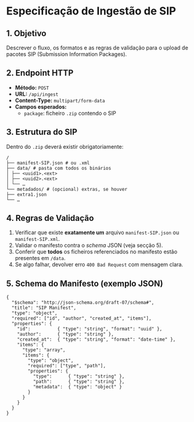 # Especificação de Ingestão de SIP

## 1. Objetivo  
Descrever o fluxo, os formatos e as regras de validação para o upload de pacotes SIP (Submission Information Packages).

## 2. Endpoint HTTP  
- **Método:** `POST`  
- **URL:** `/api/ingest`  
- **Content-Type:** `multipart/form-data`  
- **Campos esperados:**  
  - `package`: ficheiro `.zip` contendo o SIP

## 3. Estrutura do SIP  
Dentro do `.zip` deverá existir obrigatoriamente:

```
/
├── manifest-SIP.json # ou .xml
├── data/ # pasta com todos os binários
│ ├── <uuid1>.<ext>
│ ├── <uuid2>.<ext>
│ └── …
└── metadados/ # (opcional) extras, se houver
├── extra1.json
└── …
```


## 4. Regras de Validação  
1. Verificar que existe **exatamente um** arquivo `manifest-SIP.json` ou `manifest-SIP.xml`.  
2. Validar o manifesto contra o _schema_ JSON (veja secção 5).  
3. Conferir que **todos** os ficheiros referenciados no manifesto estão presentes em `/data`.  
4. Se algo falhar, devolver erro `400 Bad Request` com mensagem clara.

## 5. Schema do Manifesto (exemplo JSON)  
```jsonc
{
  "$schema": "http://json-schema.org/draft-07/schema#",
  "title": "SIP Manifest",
  "type": "object",
  "required": ["id", "author", "created_at", "items"],
  "properties": {
    "id":          { "type": "string", "format": "uuid" },
    "author":      { "type": "string" },
    "created_at":  { "type": "string", "format": "date-time" },
    "items": {
      "type": "array",
      "items": {
        "type": "object",
        "required": ["type", "path"],
        "properties": {
          "type":      { "type": "string" },
          "path":      { "type": "string" },
          "metadata":  { "type": "object" }
        }
      }
    }
  }
}
```